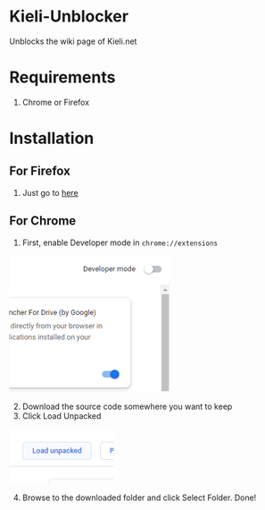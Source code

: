 # Kieli-Unblocker
Unblocks the wiki page of Kieli.net

# Requirements
1. Chrome or Firefox

# Installation
## For Firefox
1. Just go to [here](https://addons.mozilla.org/en-US/firefox/addon/kieli-unblocker/)

## For Chrome
1. First, enable Developer mode in `chrome://extensions`

![Enable Developer Mode](/images/markdown/chrome_enable.PNG)

2. Download the source code somewhere you want to keep
3. Click Load Unpacked

![Click Load Unpacked](/images/markdown/chrome_load.PNG)

4. Browse to the downloaded folder and click Select Folder. Done!

